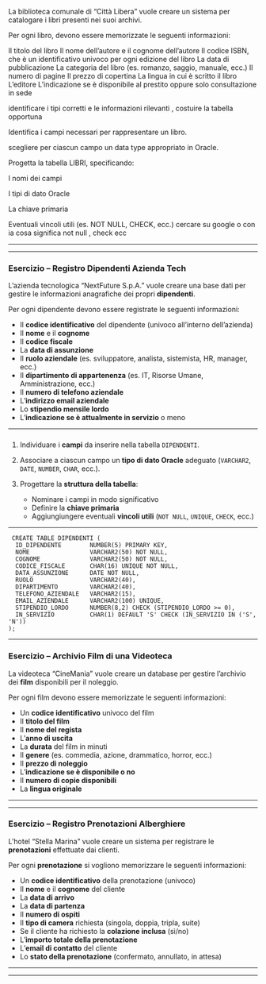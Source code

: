 

La biblioteca comunale di “Città Libera” vuole creare un sistema per catalogare i libri presenti nei suoi archivi.

Per ogni libro, devono essere memorizzate le seguenti informazioni:


Il titolo del libro
Il nome dell’autore e il cognome dell’autore
Il codice ISBN, che è un identificativo univoco per ogni edizione del libro
La data di pubblicazione
La categoria del libro (es. romanzo, saggio, manuale, ecc.)
Il numero di pagine
Il prezzo di copertina
La lingua in cui è scritto il libro
L’editore
L’indicazione se è disponibile al prestito oppure solo consultazione in sede


identificare i tipi corretti e le informazioni rilevanti , costuire la tabella opportuna


Identifica i campi necessari per rappresentare un libro.

scegliere  per ciascun campo un data type appropriato in Oracle.

Progetta la tabella LIBRI, specificando:

I nomi dei campi

I tipi di dato Oracle

La chiave primaria

Eventuali vincoli utili (es. NOT NULL, CHECK, ecc.) cercare su google o con ia cosa significa not null , check ecc 






___________



---

### **Esercizio – Registro Dipendenti Azienda Tech**

L’azienda tecnologica “NextFuture S.p.A.” vuole creare una base dati per gestire le informazioni anagrafiche dei propri **dipendenti**.

Per ogni dipendente devono essere registrate le seguenti informazioni:

* Il **codice identificativo** del dipendente (univoco all’interno dell’azienda)
* Il **nome** e il **cognome**
* Il **codice fiscale**
* La **data di assunzione**
* Il **ruolo aziendale** (es. sviluppatore, analista, sistemista, HR, manager, ecc.)
* Il **dipartimento di appartenenza** (es. IT, Risorse Umane, Amministrazione, ecc.)
* Il **numero di telefono aziendale**
* L’**indirizzo email aziendale**
* Lo **stipendio mensile lordo**
* L’**indicazione se è attualmente in servizio** o meno

---

###  

1. Individuare i **campi** da inserire nella tabella `DIPENDENTI`.
2. Associare a ciascun campo un **tipo di dato Oracle** adeguato (`VARCHAR2`, `DATE`, `NUMBER`, `CHAR`, ecc.).
3. Progettare la **struttura della tabella**:

   * Nominare i campi in modo significativo
   * Definire la **chiave primaria**
   * Aggiungiungere eventuali **vincoli utili** (`NOT NULL`, `UNIQUE`, `CHECK`, ecc.)

---

```
 CREATE TABLE DIPENDENTI (
  ID_DIPENDENTE        NUMBER(5) PRIMARY KEY,
  NOME                 VARCHAR2(50) NOT NULL,
  COGNOME              VARCHAR2(50) NOT NULL,
  CODICE_FISCALE       CHAR(16) UNIQUE NOT NULL,
  DATA_ASSUNZIONE      DATE NOT NULL,
  RUOLO                VARCHAR2(40),
  DIPARTIMENTO         VARCHAR2(40),
  TELEFONO_AZIENDALE   VARCHAR2(15),
  EMAIL_AZIENDALE      VARCHAR2(100) UNIQUE,
  STIPENDIO_LORDO      NUMBER(8,2) CHECK (STIPENDIO_LORDO >= 0),
  IN_SERVIZIO          CHAR(1) DEFAULT 'S' CHECK (IN_SERVIZIO IN ('S', 'N'))
);
```



---


###  **Esercizio – Archivio Film di una Videoteca**

La videoteca “CineMania” vuole creare un database per gestire l’archivio dei **film** disponibili per il noleggio.

Per ogni film devono essere memorizzate le seguenti informazioni:

* Un **codice identificativo** univoco del film
* Il **titolo del film**
* Il **nome del regista**
* L’**anno di uscita**
* La **durata** del film in minuti
* Il **genere** (es. commedia, azione, drammatico, horror, ecc.)
* Il **prezzo di noleggio**
* L’**indicazione se è disponibile o no**
* Il **numero di copie disponibili**
* La **lingua originale**

---




---






###  **Esercizio – Registro Prenotazioni Alberghiere**

L’hotel “Stella Marina” vuole creare un sistema per registrare le **prenotazioni** effettuate dai clienti.

Per ogni **prenotazione** si vogliono memorizzare le seguenti informazioni:

* Un **codice identificativo** della prenotazione (univoco)
* Il **nome** e il **cognome** del cliente
* La **data di arrivo**
* La **data di partenza**
* Il **numero di ospiti**
* Il **tipo di camera** richiesta (singola, doppia, tripla, suite)
* Se il cliente ha richiesto la **colazione inclusa** (sì/no)
* L’**importo totale della prenotazione**
* L’**email di contatto** del cliente
* Lo **stato della prenotazione** (confermato, annullato, in attesa)

---



---























